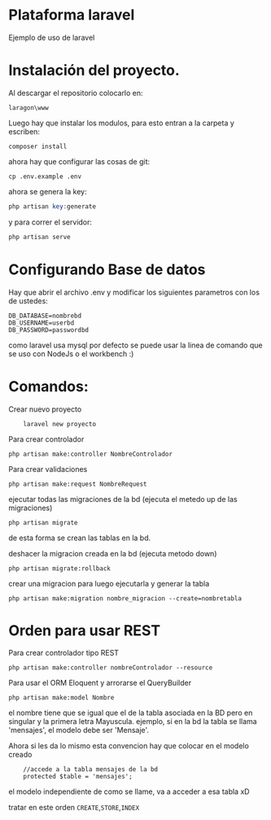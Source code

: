 # Plataforma laravel
Ejemplo de uso de laravel

# Instalación del proyecto.

Al descargar el repositorio colocarlo en:
```=php
laragon\www
```
Luego hay que instalar los modulos, para esto entran a la carpeta y escriben:
```=php
composer install
```
ahora hay que configurar las cosas de git:
```=php
cp .env.example .env
```
ahora se genera la key:
```php
php artisan key:generate
```
y para correr el servidor:
```php
php artisan serve
```

# Configurando Base de datos
Hay que abrir el archivo .env y modificar los siguientes parametros con los de ustedes:
```=php
DB_DATABASE=nombrebd
DB_USERNAME=userbd
DB_PASSWORD=passwordbd
```
como laravel usa mysql por defecto se puede usar la linea de comando que se uso con NodeJs o el workbench :)
# Comandos:
Crear nuevo proyecto
```=php
	laravel new proyecto
```

Para crear controlador
```=php
php artisan make:controller NombreControlador
```

Para crear validaciones
```=php
php artisan make:request NombreRequest
```

ejecutar todas las migraciones de la bd (ejecuta el metedo up de las migraciones)
```=php
php artisan migrate
```
de esta forma se crean las tablas en la bd.

deshacer la migracion creada en la bd (ejecuta metodo down)
```=php
php artisan migrate:rollback
```

crear una migracion para luego ejecutarla y generar la tabla
```=php
php artisan make:migration nombre_migracion --create=nombretabla
```

# Orden para usar REST
Para crear controlador tipo REST
```=php
php artisan make:controller nombreControlador --resource
```
Para usar el ORM Eloquent y arrorarse el QueryBuilder
```=php
php artisan make:model Nombre
```
el nombre tiene que se igual que el de la tabla asociada en la BD pero en singular y la primera letra Mayuscula.
ejemplo, si en la bd la tabla se llama 'mensajes', el modelo debe ser 'Mensaje'.

Ahora si les da lo mismo esta convencion hay que colocar en el modelo creado
```=php
	//accede a la tabla mensajes de la bd
    protected $table = 'mensajes';
```
el modelo independiente de como se llame, va a acceder a esa tabla xD

tratar en este orden
`CREATE`,`STORE`,`INDEX`
